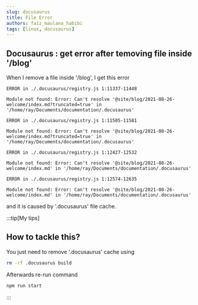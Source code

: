 ```yaml
---
slug: docusaurus
title: File Error 
authors: faiz_maulana_habibi
tags: [linux, docusaurus]
---
```


<!-- truncate -->

## Docusaurus : get error after temoving file inside '/blog'

When I remove a file inside '/blog', I get this error

```text
ERROR in ./.docusaurus/registry.js 1:11337-11448

Module not found: Error: Can't resolve '@site/blog/2021-08-26-welcome/index.md?truncated=true' in '/home/ray/Documents/documentation/.docusaurus'

ERROR in ./.docusaurus/registry.js 1:11505-11581

Module not found: Error: Can't resolve '@site/blog/2021-08-26-welcome/index.md?truncated=true' in '/home/ray/Documents/documentation/.docusaurus'

ERROR in ./.docusaurus/registry.js 1:12427-12532

Module not found: Error: Can't resolve '@site/blog/2021-08-26-welcome/index.md' in '/home/ray/Documents/documentation/.docusaurus'

ERROR in ./.docusaurus/registry.js 1:12574-12635

Module not found: Error: Can't resolve '@site/blog/2021-08-26-welcome/index.md' in '/home/ray/Documents/documentation/.docusaurus'
```

and it is caused by '.docusaurus' file cache.

:::tip[My tips]

## How to tackle this?

You just need to remove '.docusaurus' cache using

```sh
rm -rf .docusaurus build
```

Afterwards re-run command

```sh
npm run start
```

:::
